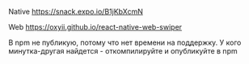 Native https://snack.expo.io/B1jKbXcmN

Web https://oxyii.github.io/react-native-web-swiper

В npm не публикую, потому что нет времени на поддержку. У кого минутка-другая найдется - откомпилируйте и опубликуйте в npm
